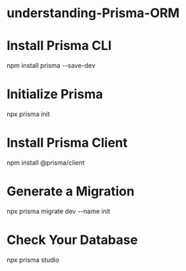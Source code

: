 ﻿# understanding-Prisma-ORM
#  Install Prisma CLI
npm install prisma --save-dev
# Initialize Prisma
npx prisma init
# Install Prisma Client
npm install @prisma/client
# Generate a Migration
npx prisma migrate dev --name init
# Check Your Database
npx prisma studio

